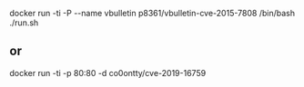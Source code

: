 docker run -ti -P --name vbulletin p8361/vbulletin-cve-2015-7808 /bin/bash
./run.sh
## or
docker run -ti -p 80:80 -d co0ontty/cve-2019-16759
